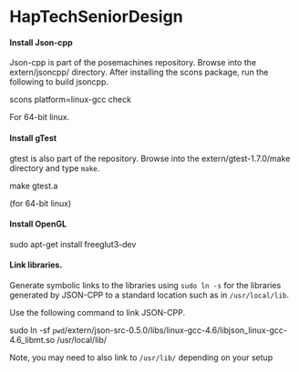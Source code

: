 # HapTechSeniorDesign

#### Install Json-cpp

Json-cpp is part of the posemachines repository. Browse into the extern/jsoncpp/ directory. After installing
the scons package, run the following to build jsoncpp.

  scons platform=linux-gcc check

For 64-bit linux.

#### Install gTest

gtest is also part of the repository. Browse into the extern/gtest-1.7.0/make directory and type `make`. 

  make gtest.a

(for 64-bit linux)

#### Install OpenGL

  sudo apt-get install freeglut3-dev

#### Link libraries.

Generate symbolic links to the libraries using `sudo ln -s` for the libraries generated by JSON-CPP to a standard location
such as in `/usr/local/lib`.

Use the following command to link JSON-CPP.

  sudo ln -sf `pwd`/extern/json-src-0.5.0/libs/linux-gcc-4.6/libjson_linux-gcc-4.6_libmt.so /usr/local/lib/

Note, you may need to also link to `/usr/lib/` depending on your setup
